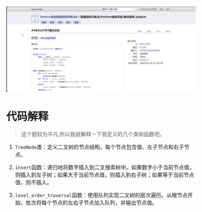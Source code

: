 ![alt text](快照41.jpg)
# 代码解释

> 这个题较为平凡,所以我就解释一下我定义的几个类和函数吧。

1. `TreeNode`类：定义二叉树的节点结构，每个节点包含值、左子节点和右子节点。
   
2. `insert`函数：递归地将数字插入到二叉搜索树中。如果数字小于当前节点值，则插入到左子树；如果大于当前节点值，则插入到右子树；如果等于当前节点值，则不插入。
   
3. `level_order_traversal`函数：使用队列实现二叉树的层次遍历。从根节点开始，依次将每个节点的左右子节点加入队列，并输出节点值。